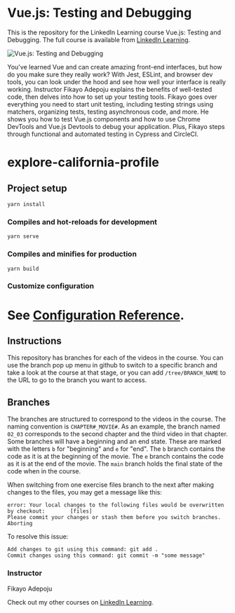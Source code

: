 # Vue.js: Testing and Debugging
This is the repository for the LinkedIn Learning course Vue.js: Testing and Debugging. The full course is available from [LinkedIn Learning][lil-course-url].

![Vue.js: Testing and Debugging][lil-thumbnail-url] 

You've learned Vue and can create amazing front-end interfaces, but how do you make sure they really work?  With Jest, ESLint, and browser dev tools, you can look under the hood and see how well your interface is really working. Instructor Fikayo Adepoju explains the benefits of well-tested code, then delves into how to set up your testing tools. Fikayo goes over everything you need to start unit testing, including testing strings using matchers, organizing tests, testing asynchronous code, and more. He shows you how to test Vue.js components and how to use Chrome DevTools and Vue.js Devtools to debug your application. Plus, Fikayo steps through functional and automated testing in Cypress and CircleCI.

# explore-california-profile

## Project setup
```
yarn install
```

### Compiles and hot-reloads for development
```
yarn serve
```

### Compiles and minifies for production
```
yarn build
```

### Customize configuration
See [Configuration Reference](https://cli.vuejs.org/config/).
=======

## Instructions
This repository has branches for each of the videos in the course. You can use the branch pop up menu in github to switch to a specific branch and take a look at the course at that stage, or you can add `/tree/BRANCH_NAME` to the URL to go to the branch you want to access.

## Branches
The branches are structured to correspond to the videos in the course. The naming convention is `CHAPTER#_MOVIE#`. As an example, the branch named `02_03` corresponds to the second chapter and the third video in that chapter. 
Some branches will have a beginning and an end state. These are marked with the letters `b` for "beginning" and `e` for "end". The `b` branch contains the code as it is at the beginning of the movie. The `e` branch contains the code as it is at the end of the movie. The `main` branch holds the final state of the code when in the course.

When switching from one exercise files branch to the next after making changes to the files, you may get a message like this:

    error: Your local changes to the following files would be overwritten by checkout:        [files]
    Please commit your changes or stash them before you switch branches.
    Aborting

To resolve this issue:
	
    Add changes to git using this command: git add .
	Commit changes using this command: git commit -m "some message"

### Instructor

Fikayo Adepoju               

Check out my other courses on [LinkedIn Learning](https://www.linkedin.com/learning/instructors/fikayo-adepoju).

[lil-course-url]: https://www.linkedin.com/learning/vue-js-testing-and-debugging
[lil-thumbnail-url]: https://cdn.lynda.com/course/2399300/2399300-1630434558347-16x9.jpg
